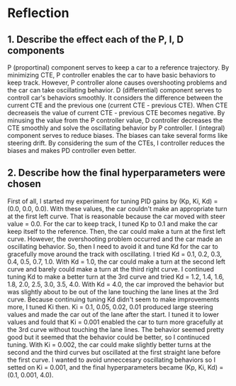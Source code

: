 # Reflection
## 1. Describe the effect each of the P, I, D components
P (proportinal) component serves to keep a car to a reference trajectory. By minimizing CTE, P controller enables the car to have basic behaviors to keep track. However, P controller alone causes overshooting problems and the car can take oscillating behavior.
D (differential) component serves to controll car's behaviors smoothly. It considers the difference between the current CTE and the previous one (current CTE - previous CTE). When CTE decreaseis the value of current CTE - previous CTE becomes negative. By minusing the value from the P controller value, D controller decreases the CTE smoothly and solve the oscillating behavior by P controller.
I (integral) component serves to reduce biases. The biases can take several forms like steering drift. By considering the sum of the CTEs, I controller reduces the biases and makes PD controller even better.

## 2. Describe how the final hyperparameters were chosen
First of all, I started my experiment for tuning PID gains by (Kp, Ki, Kd) = (0.0, 0.0, 0.0). With these values, the car couldn't make an appropriate turn at the first left curve. That is reasonable because the car moved with steer value = 0.0.
For the car to keep track, I tuned Kp to 0.1 and make the car keep itself to the reference. Then, the car could make a turn at the first left curve.
However, the overshooting problem occurred and the car made an oscillating behavior. So, then I need to avoid it and tune Kd for the car to gracefully move around the track with oscillating. I tried Kd = 0.1, 0.2, 0.3, 0.4, 0.5, 0.7, 1.0. With Kd = 1.0, the car could make a turn at the second left curve and barely could make a turn at the third right curve. I continued tuning Kd to make a better turn at the 3rd curve and tried Kd = 1.2, 1.4, 1.6, 1.8, 2.0, 2.5, 3.0, 3.5, 4.0. With Kd = 4.0, the car improved the behavior but was slightly about to be out of the lane touching the lane lines at the 3rd curve.
Because continuing tuning Kd didn't seem to make improvements more, I tuned Ki then. Ki = 0.1, 0.05, 0.02, 0.01 produced large steering values and made the car out of the lane after the start. I tuned it to lower values and fould that Ki = 0.001 enabled the car to turn more gracefully at the 3rd curve without touching the lane lines. The behavior seemed pretty good but it seemed that the behavior could be better, so I continuced tuning. With Ki = 0.002, the car could make slightly better turns at the second and the third curves but oscillated at the first straight lane before the first curve. I wanted to avoid unneccesary oscillating behaviors so I setted on Ki = 0.001, and the final hyperparameters became (Kp, Ki, Kd) = (0.1, 0.001, 4.0).

